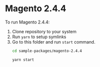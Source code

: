 # Magento 2.4.4

To run Magento 2.4.4:

1. Clone repository to your system
2. Run `yarn` to setup symlinks
3. Go to this folder and run `start` command.
    ```bash
    cd sample-packages/magento-2.4.4

    yarn start
    ```